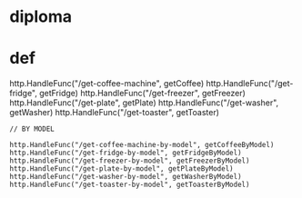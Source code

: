 # diploma
# def
http.HandleFunc("/get-coffee-machine", getCoffee)
	http.HandleFunc("/get-fridge", getFridge)
	http.HandleFunc("/get-freezer", getFreezer)
	http.HandleFunc("/get-plate", getPlate)
	http.HandleFunc("/get-washer", getWasher)
	http.HandleFunc("/get-toaster", getToaster)

	// BY MODEL

	http.HandleFunc("/get-coffee-machine-by-model", getCoffeeByModel)
	http.HandleFunc("/get-fridge-by-model", getFridgeByModel)
	http.HandleFunc("/get-freezer-by-model", getFreezerByModel)
	http.HandleFunc("/get-plate-by-model", getPlateByModel)
	http.HandleFunc("/get-washer-by-model", getWasherByModel)
	http.HandleFunc("/get-toaster-by-model", getToasterByModel)
